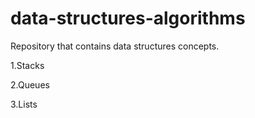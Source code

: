 # data-structures-algorithms

Repository that contains data structures concepts.

1.Stacks

2.Queues

3.Lists
